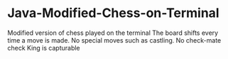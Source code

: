 # Java-Modified-Chess-on-Terminal
Modified version of chess played on the terminal
The board shifts every time a move is made.
No special moves such as castling.
No check-mate check
King is capturable
